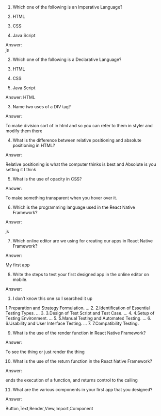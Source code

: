 1. Which one of the following is an Imperative Language?

1.	HTML
2.	CSS
3.	Java Script

Answer: 	
js

2. Which one of the following is a Declarative Language?

1.	HTML
2.	CSS
3.	Java Script

Answer: 
HTML

3. Name two uses of a DIV tag?

Answer:

To make division sort of in html and so you can refer to them in styler and modify them there






4. What is the difference between relative positioning and absolute positioning in HTML?

Answer: 

Relative positioning is what the computer thinks is best and Absolute is you setting it I think



5. What is the use of opacity in CSS?


Answer: 


To make something transparent when you hover over it.






6. Which is the programming language used in the React Native Framework?

Answer: 


js

7. Which online editor are we using for creating our apps in React Native Framework?

Answer: 

My first app



8. Write the steps to test your first designed app in the online editor on mobile.

Answer:



1.	I don’t know this one so I searched it up

1.Preparation and Strategy Formulation. ...
2.	2.Identification of Essential Testing Types. ...
3.	3.Design of Test Script and Test Case. ...
4.	4.Setup of Testing Environment. ...
5.	5.Manual Testing and Automated Testing. ...
6.	6.Usability and User Interface Testing. ...
7.	7.Compatibility Testing.




9. What is the use of the render function in React Native Framework?


Answer: 

To see the thing or just render the thing




10. What is the use of the return function in the React Native Framework?

Answer:



ends the execution of a function, and returns control to the calling


11. What are the various components in your first app that you designed?

Answer: 


Button,Text,Render,View,Import,Component



